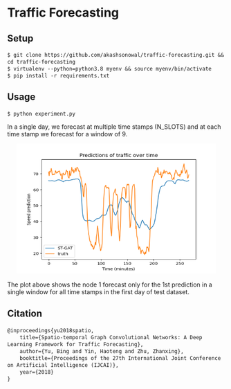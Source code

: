 # Traffic Forecasting

## Setup
```
$ git clone https://github.com/akashsonowal/traffic-forecasting.git && cd traffic-forecasting
$ virtualenv --python=python3.8 myenv && source myenv/bin/activate 
$ pip install -r requirements.txt
```
## Usage
```
$ python experiment.py
```
In a single day, we forecast at multiple time stamps (N_SLOTS) and at each time stamp we forecast for a window of 9.

<p align="center">
  <img width="460" height="300" src="./assets/traffic_on_node0_day0.png" alt="traffic_forecast">
</p>

The plot above shows the node 1 forecast only for the 1st prediction in a single window for all time stamps in the first day of test dataset.

## Citation
```
@inproceedings{yu2018spatio,
    title={Spatio-temporal Graph Convolutional Networks: A Deep Learning Framework for Traffic Forecasting},
    author={Yu, Bing and Yin, Haoteng and Zhu, Zhanxing},
    booktitle={Proceedings of the 27th International Joint Conference on Artificial Intelligence (IJCAI)},
    year={2018}
}
```
